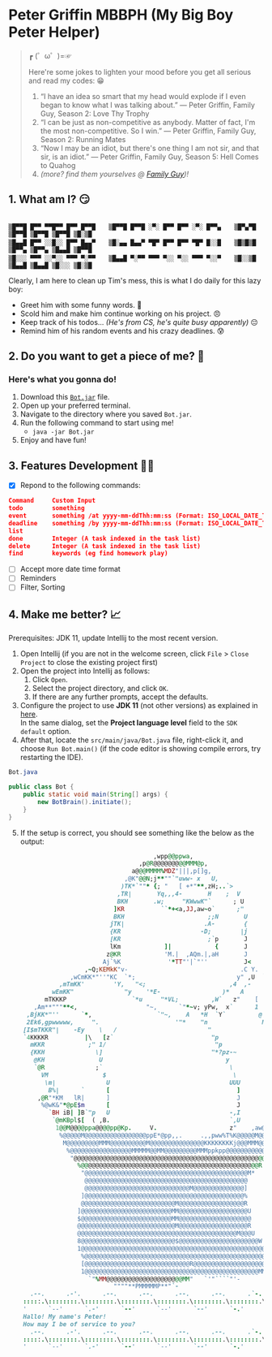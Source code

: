 # Peter Griffin MBBPH (My Big Boy Peter Helper)

> ┏ (゜ω゜)=☞ 
> 
> Here're some jokes to lighten your mood before you get all serious and read my codes: 😁
> 1. “I have an idea so smart that my head would explode if I even began to know what I was talking about.” — Peter Griffin, Family Guy, Season 2: Love Thy Trophy
> 2. “I can be just as non-competitive as anybody. Matter of fact, I'm the most non-competitive. So I win.” — Peter Griffin, Family Guy, Season 2: Running Mates
> 3. “Now I may be an idiot, but there's one thing I am not sir, and that sir, is an idiot.” — Peter Griffin, Family Guy, Season 5: Hell Comes to Quahog
> 4. *(more? find them yourselves @ [Family Guy](https://youtu.be/ShBlLLsGcXs))!*

## 1. What am I? 😏

```

▒█▀▀█ █▀▀ ▀▀█▀▀ █▀▀ █▀▀█ 　 ▒█▀▀█ █▀▀█ ░▀░ █▀▀ █▀▀ ░▀░ █▀▀▄ 　 ▒█▀▄▀█ ▒█▀▀█ ▒█▀▀█ ▒█▀▀█ ▒█░▒█ 
▒█▄▄█ █▀▀ ░░█░░ █▀▀ █▄▄▀ 　 ▒█░▄▄ █▄▄▀ ▀█▀ █▀▀ █▀▀ ▀█▀ █░░█ 　 ▒█▒█▒█ ▒█▀▀▄ ▒█▀▀▄ ▒█▄▄█ ▒█▀▀█ 
▒█░░░ ▀▀▀ ░░▀░░ ▀▀▀ ▀░▀▀ 　 ▒█▄▄█ ▀░▀▀ ▀▀▀ ▀░░ ▀░░ ▀▀▀ ▀░░▀ 　 ▒█░░▒█ ▒█▄▄█ ▒█▄▄█ ▒█░░░ ▒█░▒█
```

Clearly, I am here to clean up Tim's mess, this is what I do daily for this lazy boy:
- Greet him with some funny words. 👋
- Scold him and make him continue working on his project. 😠
- Keep track of his todos... *(He's from CS, he's quite busy apparently)* 😔
- Remind him of his random events and his crazy deadlines. 😰

## 2. Do you want to get a piece of me? 🎃

### **Here's what you gonna do!**

1. Download this [`Bot.jar`](https://github.com/Timothyoung97/ip/releases/download/A-Jar/Bot.jar) file.
2. Open up your preferred terminal.
3. Navigate to the directory where you saved `Bot.jar`.
4. Run the following command to start using me!
   - `java -jar Bot.jar`
5. Enjoy and have fun!

## 3. Features Development 👩‍💻

- [X] Repond to the following commands:
```json
Command     Custom Input                                                         Purpose
todo        something                                                            -> Add a todo type task into the task list
event       something /at yyyy-mm-ddThh:mm:ss (Format: ISO_LOCAL_DATE_TIME)      -> Add an event type task into the task list
deadline    something /by yyyy-mm-ddThh:mm:ss (Format: ISO_LOCAL_DATE_TIME)      -> Add an deadline type task into the task list
list                                                                             -> Display all tasks with their status
done        Integer (A task indexed in the task list)                            -> Mark a task as completed
delete      Integer (A task indexed in the task list)                            -> Delete a task from the task list
find        keywords (eg find homework play)                                     -> Find tasks that contain the respective keywords
```
- [ ] Accept more date time format
- [ ] Reminders
- [ ] Filter, Sorting

## 4. Make me better? 📈

Prerequisites: JDK 11, update Intellij to the most recent version.

1. Open Intellij (if you are not in the welcome screen, click `File` > `Close Project` to close the existing project first)
2. Open the project into Intellij as follows:
   1. Click `Open`.
   1. Select the project directory, and click `OK`.
   1. If there are any further prompts, accept the defaults.
3. Configure the project to use **JDK 11** (not other versions) as explained in [here](https://www.jetbrains.com/help/idea/sdk.html#set-up-jdk).<br>
   In the same dialog, set the **Project language level** field to the `SDK default` option.
4. After that, locate the `src/main/java/Bot.java` file, right-click it, and choose `Run Bot.main()` (if the code editor is showing compile errors, try restarting the IDE). 

```java
Bot.java

public class Bot {
    public static void main(String[] args) {
        new BotBrain().initiate();
    }
}
```

5. If the setup is correct, you should see something like the below as the output:

```ruby
	                                    ,wpp@@ppwa,
	                                ,p@R@@@@@@@@@MMM@p,
	                              a@@@MMMM%MDZ"|||,p[]g,
	                            ,@K"@@N;j**""`"uww- x   U,
	                           )TK*`""* {; "   [ +*"**,zH;..`>
	                          ,TR|       Yq,,,4-       H    ;  V
	                          BKH       .w;     "KWwwK"`      ; U
	                         ]KR          ``*+<a,JJ,aw~o`      ;"
	                         BKH                       ;;N       U
	                        jTK|                      .A-        {
	                        {KR                      -D;        |j
	                        [KR                        ;`p       J
	                        lKm            ]|            {       J
	                       z@KR            'M.|  ,AQm.|,aH       J
	                      Aj`%K             '*TT"'|`"''          J<
	                 ,~Q;KEMkK"v-                               .C Y.
	             ,wCmKK*"''"KC  `*;                            y" ,U  `>.
	          ,mTmKK'        'Y,   "<;                       ,4  ,-       *.
	        wEmKK"              "y    '*E-                 )*   A           `>
	      mTKKKP                  `*u     "*VL;         ,W`   z"    [          V`y
	   ,Am**"""**<,                   "~,      `"*~v; yPw,  x`      1          { j*
	 ,BjKK*"''      `*,                  `"~,    A   *H  `Y`         @         U A 1
	 2Ek6,gpwwwww,     ".                     '"*    "n               Mm     ,G    C
	[I$mTKKR"|    -Ey    \   /                         "               \K,,aP    ,CE
	`4KKKKR          |\   [z`                           "p              'B;Jw ,mE  H
	  mKKR            ;" 1/                              "p              '@R"'    ]
	  {KKH              \]                              "*?pz-~            @m     H
	   @KH               U                                  y               M|   /
	   `@R              ;`                                   \               H  j
	     VM               $                                   \              J- H
	      \m|              U                                 UUU              H;]
	       B%|      `      [                                   ]              E j
	    ,@R"*KM   lR|      ]                                   J              H CX
	     %@wK&"*@pE$m      [                                   J             ]`j ]
	       `BH iB| ]B`"p   U                                 -,I         z  w;|,A
	        `@mKBpl$[  ( ,B.                                 `,U       ,(g@`
	         1@@M@@@@ppa@@@@pp@Kp.     V.                    z"    ,aw@@@@M
	          %@@@@@M@@@@@@@@@@@@@@@@@ppE*@pp,,.     .,,pww%T%K@@@@@M@@M@@R
	           M@@@@@@@@@MMM@@@@@@@@@@M@@@@@@@@@@@@@@@KKKKKKKKj@@@MMM@@@MM
	            %@@@@@@@@@@@@@@@@@MMMMM@@MM@@@@@@@@@MMMppkpp@@@@@@@@@@@MR
	             "@@@@@@@@@@@@@@@@@@@@@@@@@@@@@@@@@@@@@@@@@@@@@@@@@@@@@P
	               %@@@@@@@@@@@@@@@@@@@@@@@@@@@@@@@@@@@@@@@@@@@@@@@@@R
	                "@@@@@@@@@@@@@@@@@@@@@@@@@@@@@@@@@@@@@@@@@@@@@M*
	                 @@@@@@@@@@@@@@@@@@@@@@@@@@@@@@@@@@@@@@@@@@@@@
	                 @@@@@@@@@@@@@@@@@@@@@@@@@@@@@M@@@@@@@@@@@@@@]
	                ]@@@@@@@@@@@@@@@@@@@@@@@@@@@@@@@@@@@@@@@@@@@@%
	                @@@@@@@@@@@@@@@@@@@@@@@@@@M@@@@@@@@@@@@@@@@@@R
	               ]@@@@@@@@@@@@@@@@@@@@@@@@@MM@@@@@@@@@@@@@@@@@@@U
	               $@@@@@@@@@@@@@@@@@@@@@@@@@MM@@@@@@@@@@@@@@@@@@@@
	               @@@@@@@@@@@@@@@@@@@@@@@@@@@M@@@@@@@@@@@@@@@@@@@R
	               @@@@@@@@@@@@@@@@@@@@@@@@@@@@@@@@@@@@@@@@@@@@M@@@U
	               8@@@@@@@@@@@@@@@@@@@@@@@@@@$@@@@@@@@@@@@@@@@@@@@@@W
	               1@@@@@@@@@@@@@@@@@@@@@@@@@@@@@@@@@@@@@@@@@@@@@@@@@@@N
	                %@@@@@@@@@@@@@@@@@@@@@@@@@@@@@@@@@@@@@@@@@@@@@@@@@@@@
	                [@@@@@@@@@@@@@@@@@@@@@@@@@@@@@R@@@@@@@@@@@@@@@@@@@@@M
	                1@@@@@@@@@@@@@@@@@@@@@@@@@@@@@@@@@@@@@@@@@@@@@@@@MM*`
	                  `"%MM@@@@@@@@@@@@@@@@@@@@@MM"   `'"````"'-
	                         """"**PMMMMMP**"`-
	  .--.      .-'.      .--.      .--.      .--.      .--.      .`-.      .--.
	:::::.\::::::::.\::::::::.\::::::::.\::::::::.\::::::::.\::::::::.\::::::::.\
	'      `--'      `.-'      `--'      `--'      `--'      `-.'      `--'      `
	Hallo! My name's Peter!
	How may I be of service to you?
	  .--.      .-'.      .--.      .--.      .--.      .--.      .`-.      .--.
	:::::.\::::::::.\::::::::.\::::::::.\::::::::.\::::::::.\::::::::.\::::::::.\
	'      `--'      `.-'      `--'      `--'      `--'      `-.'      `--'      `
```
